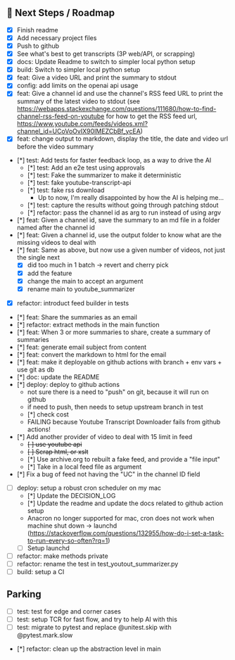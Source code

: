 ## 🔮 Next Steps / Roadmap

* [x] Finish readme
* [x] Add necessary project files
* [x] Push to github
* [x] See what's best to get transcripts (3P web/API, or scrapping)
* [x] docs: Update Readme to switch to simpler local python setup
* [x] build: Switch to simpler local python setup
* [x] feat: Give a video URL and print the summary to stdout
* [x] config: add limits on the openai api usage
* [x] feat: Give a channel id and use the channel's RSS feed URL to print the summary of the latest video to stdout (see https://webapps.stackexchange.com/questions/111680/how-to-find-channel-rss-feed-on-youtube for how to get the RSS feed url, https://www.youtube.com/feeds/videos.xml?channel_id=UCoVoOvIX90IMEZCbBf_ycEA)
* [x] feat: change output to markdown, display the title, the date and video url before the video summary
* [*] test: Add tests for faster feedback loop, as a way to drive the AI
    * [*] test: Add an e2e test using approvals
    * [*] test: Fake the summarizer to make it deterministic
    * [*] test: fake youtube-transcript-api
    * [*] test: fake rss download
        * Up to now, I'm really disappointed by how the AI is helping me...
    * [*] test: capture the results without going through patching stdout
    * [*] refactor: pass the channel id as arg to run instead of using argv
* [*] feat: Given a channel id, save the summary to an md file in a folder named after the channel id
* [*] feat: Given a channel id, use the output folder to know what are the missing videos to deal with
* [*] feat: Same as above, but now use a given number of videos, not just the single next
    - [x] did too much in 1 batch -> revert and cherry pick
    - [x] add the feature
    - [x] change the main to accept an argument
    - [x] rename main to youtube_summarizer
* [x] refactor: introduct feed builder in tests
* [*] feat: Share the summaries as an email
* [*] refactor: extract methods in the main function
* [*] feat: When 3 or more summaries to share, create a summary of summaries
* [*] feat: generate email subject from content
* [*] feat: convert the markdown to html for the email
* [*] feat: make it deployable on github actions with branch + env vars + use git as db
* [*] doc: update the README
* [*] deploy: deploy to github actions
    * not sure there is a need to "push" on git, because it will run on github
    * if need to push, then needs to setup upstream branch in test
    * [*] check cost
    * FAILING because Youtube Transcript Downloader fails from github actions!
* [*] Add another provider of video to deal with 15 limit in feed
    * ~~[ ] use youtube api~~
    * ~~[ ] Scrap html, or xslt~~
    * [*] Use archive.org to rebuilt a fake feed, and provide a "file input"
    * [*] Take in a local feed file as argument
* [*] Fix a bug of feed not having the "UC" in the channel ID field
* [ ] deploy: setup a robust cron scheduler on my mac
    * [*] Update the DECISION_LOG
    * [*] Update the readme and update the docs related to github action setup
    * Anacron no longer supported for mac, cron does not work when machine shut down -> launchd (https://stackoverflow.com/questions/132955/how-do-i-set-a-task-to-run-every-so-often?rq=1)
    * [ ] Setup launchd
* [ ] refactor: make methods private
* [ ] refactor: rename the test in test_youtout_summarizer.py
* [ ] build: setup a CI

## Parking
* [ ] test: test for edge and corner cases
* [ ] test: setup TCR for fast flow, and try to help AI with this
* [ ] test: migrate to pytest and replace @unitest.skip with @pytest.mark.slow
* [*] refactor: clean up the abstraction level in main
